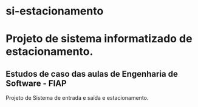 # si-estacionamento
# Projeto de sistema informatizado de estacionamento.
## Estudos de caso das aulas de Engenharia de Software - FIAP

Projeto de Sistema de entrada e saída e estacionamento.
